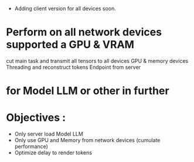 - Adding client version for all devices soon.

# Perform on all network devices supported a GPU & VRAM 
cut main task and transmit all tensors to all devices GPU & memory devices
Threading and reconstruct tokens 
Endpoint from server

# for Model LLM or other in further 

# Objectives :
- Only server load Model LLM 
- Only use GPU and Memory from network devices (cumulate performance)
- Optimize delay to render tokens
